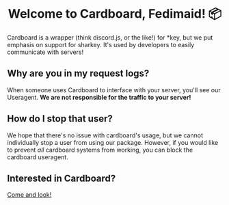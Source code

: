# <center>Welcome to Cardboard, Fedimaid! 📦</center>
Cardboard is a wrapper (think discord.js, or the like!) for *key, but we put emphasis on support for sharkey. It's used by developers to easily communicate with servers!

## Why are you in my request logs?
When someone uses Cardboard to interface with your server, you'll see our Useragent. **We are not responsible for the traffic to your server!**

## How do I stop that user?
We hope that there's no issue with cardboard's usage, but we cannot individually stop a user from using our package. However, if you would like to prevent _all_ cardboard systems from working, you can block the cardboard useragent.

## Interested in Cardboard?
[Come and look!](https://github.com/Kitsu-org/cardboard)